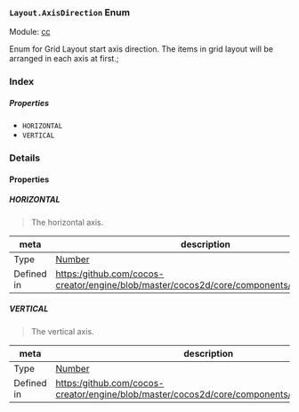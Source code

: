 ### `Layout.AxisDirection` Enum



Module: [cc](../modules/cc.md)




Enum for Grid Layout start axis direction.
The items in grid layout will be arranged in each axis at first.;

### Index

##### Properties

  - `HORIZONTAL`
  - `VERTICAL`

### Details

#### Properties


##### HORIZONTAL

> The horizontal axis.

| meta | description |
|------|-------------|
| Type | <a href="https://developer.mozilla.org/en/JavaScript/Reference/Global_Objects/Number" class="crosslink external" target="_blank">Number</a> |
| Defined in | [https:/github.com/cocos-creator/engine/blob/master/cocos2d/core/components/CCLayout.js:96](https:/github.com/cocos-creator/engine/blob/master/cocos2d/core/components/CCLayout.js#L96) |



##### VERTICAL

> The vertical axis.

| meta | description |
|------|-------------|
| Type | <a href="https://developer.mozilla.org/en/JavaScript/Reference/Global_Objects/Number" class="crosslink external" target="_blank">Number</a> |
| Defined in | [https:/github.com/cocos-creator/engine/blob/master/cocos2d/core/components/CCLayout.js:102](https:/github.com/cocos-creator/engine/blob/master/cocos2d/core/components/CCLayout.js#L102) |


